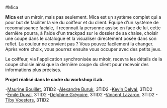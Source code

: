 #Mica



**Mica** est un miroir, mais pas seulement. Mica est un système complet qui a pour but de faciliter la vie du coiffeur et du client. 
Équipé d'un système de reconnaissance faciale, il reconnait la personne assise en face de lui, cette dernière pourra, 
à l'aide d'un trackpad sur le dossier de sa chaise, choisir une coupe dans le catalogue et la visualiser directement posée dans son reflet. 
La couleur ne convient pas ? Vous pouvez facilement la changer. Après votre choix, vous pourrez ensuite vous occuper avec des petits jeux. 

Le coiffeur, via l'application synchronisée au miroir, recevra les détails de la coupe choisie ainsi que la dernière coupe du client pour recevoir des informations plus précises.

**Projet réalisé dans le cadre du workshop iLab.**

-[Maurine Bouillet](https://twitter.com/maurine_bee), 3TID2
-[Alexandre Buruk](https://twitter.com/devonab), 3TID2
-[Kevin Delval](https://twitter.com/gotabird), 3TID2
-[Émile Duval](https://twitter.com/Emile_D_), 3TID2
-[Delphine Grégoire](https://twitter.com/DelphineGT), 3TID2
-[Vincent Lazaron](https://twitter.com/LazaronV), 3TID2
-[Tiby Voesters](https://twitter.com/TibyOctet), 3TID2
